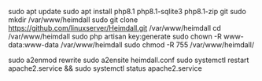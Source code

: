 
sudo apt update
sudo apt install php8.1 php8.1-sqlite3 php8.1-zip git
sudo mkdir /var/www/heimdall
sudo git clone https://github.com/linuxserver/Heimdall.git /var/www/heimdall
cd /var/www/heimdall
sudo php artisan key:generate
sudo chown -R www-data:www-data /var/www/heimdall
sudo chmod -R 755 /var/www/heimdall/

sudo a2enmod rewrite
sudo a2ensite heimdall.conf
sudo systemctl restart apache2.service && sudo systemctl status apache2.service 
